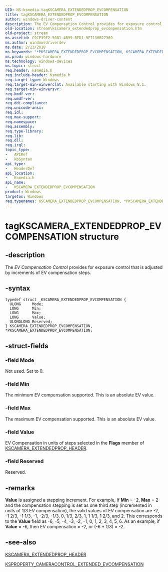 ```yaml
---
UID: NS:ksmedia.tagKSCAMERA_EXTENDEDPROP_EVCOMPENSATION
title: tagKSCAMERA_EXTENDEDPROP_EVCOMPENSATION
author: windows-driver-content
description: The EV Compensation Control provides for exposure control that is adjusted by increments of EV compensation steps.
old-location: stream\kscamera_extendedprop_evcompensation.htm
old-project: stream
ms.assetid: C9CF39F2-5081-4B99-BFD1-9F7130B27369
ms.author: windowsdriverdev
ms.date: 2/23/2018
ms.keywords: "*PKSCAMERA_EXTENDEDPROP_EVCOMPENSATION, KSCAMERA_EXTENDEDPROP_EVCOMPENSATION, KSCAMERA_EXTENDEDPROP_EVCOMPENSATION structure [Streaming Media Devices], PKSCAMERA_EXTENDEDPROP_EVCOMPENSATION, PKSCAMERA_EXTENDEDPROP_EVCOMPENSATION structure pointer [Streaming Media Devices], ksmedia/KSCAMERA_EXTENDEDPROP_EVCOMPENSATION, ksmedia/PKSCAMERA_EXTENDEDPROP_EVCOMPENSATION, stream.kscamera_extendedprop_evcompensation, tagKSCAMERA_EXTENDEDPROP_EVCOMPENSATION"
ms.prod: windows-hardware
ms.technology: windows-devices
ms.topic: struct
req.header: ksmedia.h
req.include-header: Ksmedia.h
req.target-type: Windows
req.target-min-winverclnt: Available starting with Windows 8.1.
req.target-min-winversvr: 
req.kmdf-ver: 
req.umdf-ver: 
req.ddi-compliance: 
req.unicode-ansi: 
req.idl: 
req.max-support: 
req.namespace: 
req.assembly: 
req.type-library: 
req.lib: 
req.dll: 
req.irql: 
topic_type:
-	APIRef
-	kbSyntax
api_type:
-	HeaderDef
api_location:
-	Ksmedia.h
api_name:
-	KSCAMERA_EXTENDEDPROP_EVCOMPENSATION
product: Windows
targetos: Windows
req.typenames: KSCAMERA_EXTENDEDPROP_EVCOMPENSATION, *PKSCAMERA_EXTENDEDPROP_EVCOMPENSATION
---
```


# tagKSCAMERA_EXTENDEDPROP_EVCOMPENSATION structure


## -description


The <i>EV Compensation Control</i> provides for exposure control that is adjusted by increments of EV compensation steps.


## -syntax


````
typedef struct _KSCAMERA_EXTENDEDPROP_EVCOMPENSATION {
  ULONG     Mode;
  LONG      Min;
  LONG      Max;
  LONG      Value;
  ULONGLONG Reserved;
} KSCAMERA_EXTENDEDPROP_EVCOMPENSATION, *PKSCAMERA_EXTENDEDPROP_EVCOMPENSATION;
````


## -struct-fields




### -field Mode

Not used. Set to 0.


### -field Min

The minimum EV compensation supported. This is an absolute EV value.


### -field Max

The maximum EV compensation supported. This is an absolute EV value.


### -field Value

EV Compensation in units of steps  selected in the <b>Flags</b> member of <a href="..\ksmedia\ns-ksmedia-tagkscamera_extendedprop_header.md">KSCAMERA_EXTENDEDPROP_HEADER</a>.


### -field Reserved

Reserved.


## -remarks



<b>Value</b> is assigned a stepping increment. For example, if <b>Min</b> = -2, <b>Max</b> = 2 and the compensation stepping is set as one third step (incremented in units of 1/3 EV compensation), the valid values of EV compensation are -2, -1 2/3, -1 1/3, -1, -2/3, -1/3, 0, 1/3, 2/3, 1, 1 1/3, 1 2/3, and 2.  This corresponds to the <b>Value</b> field as -6, -5, -4, -3, -2, -1, 0, 1, 2, 3, 4, 5, 6. As an example, if  <b>Value</b> = -6, then EV compensation = -2, or (-6 * 1/3) = -2.




## -see-also

<a href="..\ksmedia\ns-ksmedia-tagkscamera_extendedprop_header.md">KSCAMERA_EXTENDEDPROP_HEADER</a>



<a href="https://msdn.microsoft.com/library/windows/hardware/dn567572">KSPROPERTY_CAMERACONTROL_EXTENDED_EVCOMPENSATION</a>



 

 



